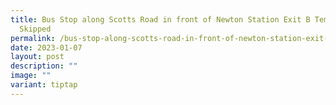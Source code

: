 ```yaml
---
title: Bus Stop along Scotts Road in front of Newton Station Exit B Temporarily
  Skipped
permalink: /bus-stop-along-scotts-road-in-front-of-newton-station-exit-b-temporarily-skipped/
date: 2023-01-07
layout: post
description: ""
image: ""
variant: tiptap
---
```

